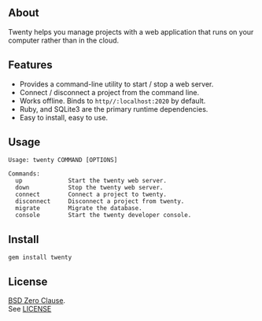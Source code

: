 ## About

Twenty helps you manage projects with a web application that
runs on your computer rather than in the cloud.

## Features

* Provides a command-line utility to start / stop a web server.
* Connect / disconnect a project from the command line.
* Works offline. Binds to `http//:localhost:2020` by default.
* Ruby, and SQLite3 are the primary runtime dependencies.
* Easy to install, easy to use.

## Usage

    Usage: twenty COMMAND [OPTIONS]

    Commands:
      up             Start the twenty web server.
      down           Stop the twenty web server.
      connect        Connect a project to twenty.
      disconnect     Disconnect a project from twenty.
      migrate        Migrate the database.
      console        Start the twenty developer console.

## Install

    gem install twenty

## License

[BSD Zero Clause](https://choosealicense.com/licenses/0bsd/).
<br>
See [LICENSE](./LICENSE)

